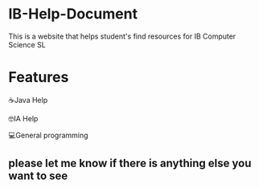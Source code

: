 # IB-Help-Document
This is a website that helps student's find resources for IB Computer Science SL

# Features 

☕Java Help 

🤓IA Help 

💻General programming

 ## please let me know if there is anything else you want to see ##
